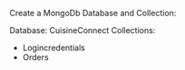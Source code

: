Create a MongoDb Database and Collection:

Database: CuisineConnect
Collections:
- Logincredentials
- Orders
